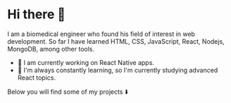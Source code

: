 # Hi there 👋

I am a biomedical engineer who found his field of interest in web development. So far I have learned HTML, CSS, JavaScript, React, Nodejs, MongoDB, among other tools.

- 🔭 I am currently working on React Native apps.
- 🌱 I'm always constantly learning, so I'm currently studying advanced React topics.

Below you will find some of my projects ⬇️
